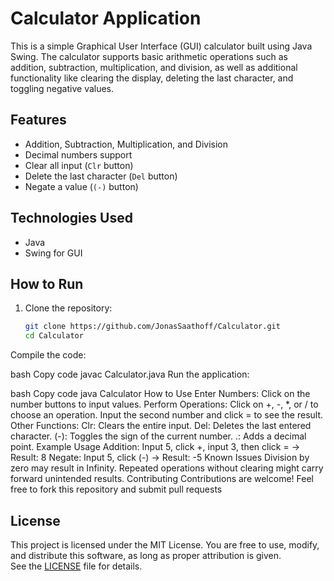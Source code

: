 # Calculator Application

This is a simple Graphical User Interface (GUI) calculator built using Java Swing. The calculator supports basic arithmetic operations such as addition, subtraction, multiplication, and division, as well as additional functionality like clearing the display, deleting the last character, and toggling negative values.



## Features
- Addition, Subtraction, Multiplication, and Division
- Decimal numbers support
- Clear all input (`Clr` button)
- Delete the last character (`Del` button)
- Negate a value (`(-)` button)



## Technologies Used
- Java
- Swing for GUI



## How to Run
1. Clone the repository:
   ```bash
   git clone https://github.com/JonasSaathoff/Calculator.git
   cd Calculator
Compile the code:

bash
Copy code
javac Calculator.java
Run the application:

bash
Copy code
java Calculator
How to Use
Enter Numbers: Click on the number buttons to input values.
Perform Operations:
Click on +, -, *, or / to choose an operation.
Input the second number and click = to see the result.
Other Functions:
Clr: Clears the entire input.
Del: Deletes the last entered character.
(-): Toggles the sign of the current number.
.: Adds a decimal point.
Example Usage
Addition: Input 5, click +, input 3, then click = → Result: 8
Negate: Input 5, click (-) → Result: -5
Known Issues
Division by zero may result in Infinity.
Repeated operations without clearing might carry forward unintended results.
Contributing
Contributions are welcome! Feel free to fork this repository and submit pull requests
## License
This project is licensed under the MIT License. You are free to use, modify, and distribute this software, as long as proper attribution is given.  
See the [LICENSE](LICENSE) file for details.
